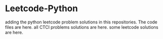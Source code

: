 # Leetcode-Python
adding the python leetcode problem solutions in this repositories. 
The code files are here.
all CTCI problems solutions are here.
some leetcode solutions are here.








































































